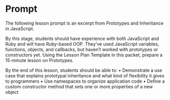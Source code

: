 # Prompt

The following lesson prompt is an excerpt from Prototypes and
Inheritance in JavaScript.

By this stage, students should have experience with both
JavaScript and Ruby and will have Ruby-based OOP. They’ve used
JavaScript variables, functions, objects, and callbacks, but haven’t
worked with prototypes or constructors yet. Using the Lesson Plan
Template in this packet, prepare a 15-minute lesson on Prototypes.

By the end of this lesson, students should be able to:
• Demonstrate a use case that explains prototypal inheritance and
what kind of flexibility it gives to programmers
• Use namespaces to organize application code
• Define a custom constructor method that sets one or more
properties of a new object